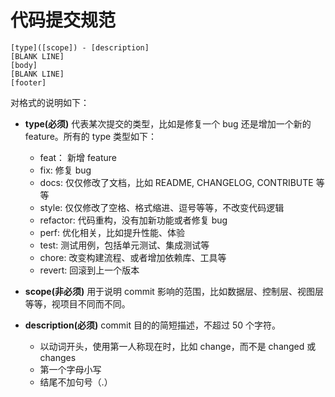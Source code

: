 # 代码提交规范

```
[type]([scope]) - [description]
[BLANK LINE]
[body]
[BLANK LINE]
[footer]
```

对格式的说明如下：

- **type(必须)** 代表某次提交的类型，比如是修复一个 bug 还是增加一个新的 feature。所有的 type 类型如下：
  - feat： 新增 feature
  - fix: 修复 bug
  - docs: 仅仅修改了文档，比如 README, CHANGELOG, CONTRIBUTE 等等
  - style: 仅仅修改了空格、格式缩进、逗号等等，不改变代码逻辑
  - refactor: 代码重构，没有加新功能或者修复 bug
  - perf: 优化相关，比如提升性能、体验
  - test: 测试用例，包括单元测试、集成测试等
  - chore: 改变构建流程、或者增加依赖库、工具等
  - revert: 回滚到上一个版本
- **scope(非必须)** 用于说明 commit 影响的范围，比如数据层、控制层、视图层等等，视项目不同而不同。

- **description(必须)** commit 目的的简短描述，不超过 50 个字符。
  - 以动词开头，使用第一人称现在时，比如 change，而不是 changed 或 changes
  - 第一个字母小写
  - 结尾不加句号（.）

